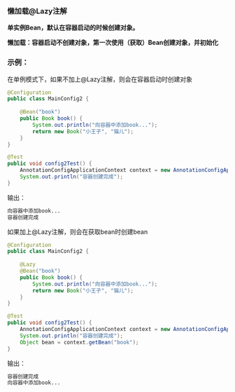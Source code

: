 ### 懒加载@Lazy注解

**单实例Bean，默认在容器启动的时候创建对象。**

**懒加载：容器启动不创建对象，第一次使用（获取）Bean创建对象，并初始化**

### 示例：

在单例模式下，如果不加上@Lazy注解，则会在容器启动时创建对象

```java
@Configuration
public class MainConfig2 {
    
    @Bean("book")
    public Book book() {
        System.out.println("向容器中添加book...");
        return new Book("小王子", "猫儿");
    }
}
```

```java
@Test
public void config2Test() {
    AnnotationConfigApplicationContext context = new AnnotationConfigApplicationContext(MainConfig2.class);
    System.out.println("容器创建完成");
}
```

输出：

```bash
向容器中添加book...
容器创建完成
```

如果加上@Lazy注解，则会在获取bean时创建bean

```java
@Configuration
public class MainConfig2 {
    
    @Lazy
    @Bean("book")
    public Book book() {
        System.out.println("向容器中添加book...");
        return new Book("小王子", "猫儿");
    }
}
```

```java
@Test
public void config2Test() {
    AnnotationConfigApplicationContext context = new AnnotationConfigApplicationContext(MainConfig2.class);
    System.out.println("容器创建完成");
    Object bean = context.getBean("book");
}
```

输出：

```bash
容器创建完成
向容器中添加book...
```

